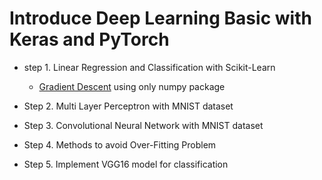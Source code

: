 # Introduce Deep Learning Basic with Keras and PyTorch
- step 1. Linear Regression and Classification with Scikit-Learn  
  - [Gradient Descent](https://github.com/Sangh0/DLstudy/blob/main/1.%20Linear%20Regression%20and%20Classification/GradientDescentAlgorithm.ipynb) using only numpy package    
  
- Step 2. Multi Layer Perceptron with MNIST dataset   

- Step 3. Convolutional Neural Network with MNIST dataset   

- Step 4. Methods to avoid Over-Fitting Problem  

- Step 5. Implement VGG16 model for classification  
